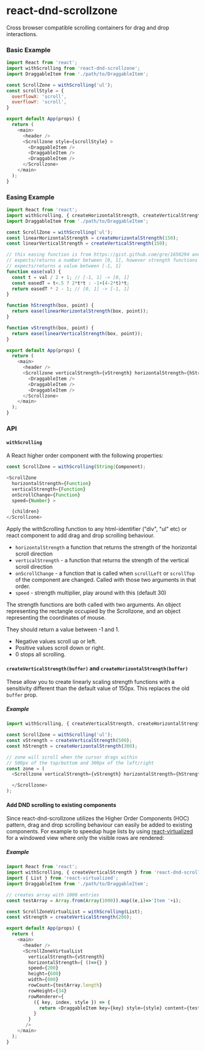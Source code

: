 # react-dnd-scrollzone

Cross browser compatible scrolling containers for drag and drop interactions.

### Basic Example

```js
import React from 'react';
import withScrolling from 'react-dnd-scrollzone';
import DraggableItem from './path/to/DraggableItem';

const ScrollZone = withScrolling('ul');
const scrollStyle = {
  overflowX: 'scroll',
  overflowY: 'scroll',
}

export default App(props) {
  return (
    <main>
      <header />
      <Scrollzone style={scrollStyle} >
        <DraggableItem />
        <DraggableItem />
        <DraggableItem />
      </Scrollzone>
    </main>
  );
}
```

### Easing Example

```js
import React from 'react';
import withScrolling, { createHorizontalStrength, createVerticalStrength } from 'react-dnd-scrollzone';
import DraggableItem from './path/to/DraggableItem';

const ScrollZone = withScrolling('ul');
const linearHorizontalStrength = createHorizontalStrength(150);
const linearVerticalStrength = createVerticalStrength(150);

// this easing function is from https://gist.github.com/gre/1650294 and
// expects/returns a number between [0, 1], however strength functions
// expects/returns a value between [-1, 1]
function ease(val) {
  const t = val / 2 + 1; // [-1, 1] -> [0, 1]
  const easedT = t<.5 ? 2*t*t : -1+(4-2*t)*t;
  return easedT * 2 - 1; // [0, 1] -> [-1, 1]
}

function hStrength(box, point) {
  return ease(linearHorizontalStrength(box, point));
}

function vStrength(box, point) {
  return ease(linearVerticalStrength(box, point));
}

export default App(props) {
  return (
    <main>
      <header />
      <Scrollzone verticalStrength={vStrength} horizontalStrength={hStrength} >
        <DraggableItem />
        <DraggableItem />
        <DraggableItem />
      </Scrollzone>
    </main>
  );
}
```


### API

#### `withScrolling`

A React higher order component with the following properties:

```js
const ScrollZone = withScrolling(String|Component);

<ScrollZone
  horizontalStrength={Function}
  verticalStrength={Function}
  onScrollChange={Function}
  speed={Number} >

  {children}
</Scrollzone>
```
Apply the withScrolling function to any html-identifier ("div", "ul" etc) or react component to add drag and drop scrolling behaviour.

 * `horizontalStrength` a function that returns the strength of the horizontal scroll direction
 * `verticalStrength` - a function that returns the strength of the vertical scroll direction
 * `onScrollChange` - a function that is called when `scrollLeft` or `scrollTop` of the component are changed. Called with those two arguments in that order.
 * `speed` - strength multiplier, play around with this (default 30)

The strength functions are both called with two arguments. An object representing the rectangle occupied by the Scrollzone, and an object representing the coordinates of mouse.

They should return a value between -1 and 1.
 * Negative values scroll up or left.
 * Positive values scroll down or right.
 * 0 stops all scrolling.

#### `createVerticalStrength(buffer)` and `createHorizontalStrength(buffer)`

These allow you to create linearly scaling strength functions with a sensitivity different than the default value of 150px. This replaces the old `buffer` prop.

##### Example

```js
import withScrolling, { createVerticalStrength, createHorizontalStrength } from 'react-dnd-scrollzone';

const ScrollZone = withScrolling('ul');
const vStrength = createVerticalStrength(500);
const hStrength = createHorizontalStrength(300);

// zone will scroll when the cursor drags within
// 500px of the top/bottom and 300px of the left/right
const zone = (
  <Scrollzone verticalStrength={vStrength} horizontalStrength={hStrength}>

  </Scrollzone>
);
```

#### Add DND scrolling to existing components

Since react-dnd-scrollzone utilizes the Higher Order Components (HOC) pattern, drag and drop scrolling behaviour can easily be added to existing components. For example to speedup huge lists by using [react-virtualized](https://github.com/bvaughn/react-virtualized) for a windowed view where only the visible rows are rendered:

##### Example

```js
import React from 'react';
import withScrolling, { createVerticalStrength } from 'react-dnd-scrollzone';
import { List } from 'react-virtualized';
import DraggableItem from './path/to/DraggableItem';

// creates array with 1000 entries
const testArray = Array.from(Array(1000)).map((e,i)=>'Item '+i);

const ScrollZoneVirtualList = withScrolling(List);
const vStrength = createVerticalStrength(200);

export default App(props) {
  return (
    <main>
      <header />
      <ScrollZoneVirtualList
        verticalStrength={vStrength}
        horizontalStrength={ ()=>{} }
        speed={200}
        height={600}
        width={800}
        rowCount={testArray.length}
        rowHeight={34}
        rowRenderer={
          ({ key, index, style }) => {
            return <DraggableItem key={key} style={style} content={testArray[index]}/>
          }
        }
       />
    </main>
  );
}
```
